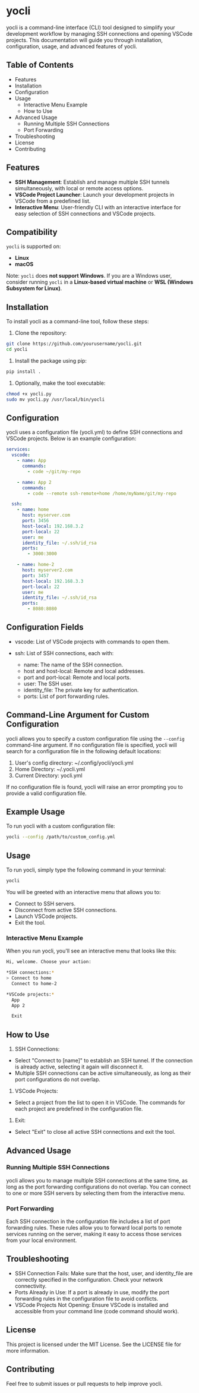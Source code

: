 # yocli

yocli is a command-line interface (CLI) tool designed to simplify your development workflow by managing SSH connections and opening VSCode projects. This documentation will guide you through installation, configuration, usage, and advanced features of yocli.

## Table of Contents

- Features
- Installation
- Configuration
- Usage
  - Interactive Menu Example
  - How to Use
- Advanced Usage
  - Running Multiple SSH Connections
  - Port Forwarding
- Troubleshooting
- License
- Contributing

## Features

- **SSH Management**: Establish and manage multiple SSH tunnels simultaneously, with local or remote access options.
- **VSCode Project Launcher**: Launch your development projects in VSCode from a predefined list.
- **Interactive Menu**: User-friendly CLI with an interactive interface for easy selection of SSH connections and VSCode projects.

## Compatibility

`yocli` is supported on:

- **Linux**
- **macOS**

Note: `yocli` does **not support Windows**. If you are a Windows user, consider running `yocli` in a **Linux-based virtual machine** or **WSL (Windows Subsystem for Linux)**.

## Installation

To install yocli as a command-line tool, follow these steps:

1. Clone the repository:

```bash
git clone https://github.com/yourusername/yocli.git
cd yocli
```

1. Install the package using pip:

```bash
pip install .
```

1. Optionally, make the tool executable:

```bash
chmod +x yocli.py
sudo mv yocli.py /usr/local/bin/yocli
```

## Configuration

yocli uses a configuration file (yocli.yml) to define SSH connections and VSCode projects. Below is an example configuration:

```yaml
services:
  vscode:
    - name: App
      commands:
        - code ~/git/my-repo

    - name: App 2
      commands:
        - code --remote ssh-remote+home /home/myName/git/my-repo

  ssh:
    - name: home
      host: myserver.com
      port: 3456
      host-local: 192.168.3.2
      port-local: 22
      user: me
      identity_file: ~/.ssh/id_rsa
      ports:
        - 3000:3000

    - name: home-2
      host: myserver2.com
      port: 3457
      host-local: 192.168.3.3
      port-local: 22
      user: me
      identity_file: ~/.ssh/id_rsa
      ports:
        - 8080:8080
```

## Configuration Fields

- vscode: List of VSCode projects with commands to open them.

- ssh: List of SSH connections, each with:
  - name: The name of the SSH connection.
  - host and host-local: Remote and local addresses.
  - port and port-local: Remote and local ports.
  - user: The SSH user.
  - identity_file: The private key for authentication.
  - ports: List of port forwarding rules.

## Command-Line Argument for Custom Configuration

yocli allows you to specify a custom configuration file using the `--config` command-line argument. If no configuration file is specified, yocli will search for a configuration file in the following default locations:

1. User's config directory: ~/.config/yocli/yocli.yml
1. Home Directory: ~/.yocli.yml
1. Current Directory: yocli.yml

If no configuration file is found, yocli will raise an error prompting you to provide a valid configuration file.

## Example Usage

To run yocli with a custom configuration file:

```bash
yocli --config /path/to/custom_config.yml
```

## Usage

To run yocli, simply type the following command in your terminal:

```bash
yocli
```

You will be greeted with an interactive menu that allows you to:

- Connect to SSH servers.
- Disconnect from active SSH connections.
- Launch VSCode projects.
- Exit the tool.

### Interactive Menu Example

When you run yocli, you'll see an interactive menu that looks like this:

```bash
Hi, welcome. Choose your action:

*SSH connections:*
> Connect to home
  Connect to home-2

*VSCode projects:*
  App
  App 2

  Exit
```

## How to Use

1. SSH Connections:

- Select "Connect to [name]" to establish an SSH tunnel. If the connection is already active, selecting it again will disconnect it.
- Multiple SSH connections can be active simultaneously, as long as their port configurations do not overlap.

1. VSCode Projects:

- Select a project from the list to open it in VSCode. The commands for each project are predefined in the configuration file.

1. Exit:

- Select "Exit" to close all active SSH connections and exit the tool.

## Advanced Usage

### Running Multiple SSH Connections

yocli allows you to manage multiple SSH connections at the same time, as long as the port forwarding configurations do not overlap. You can connect to one or more SSH servers by selecting them from the interactive menu.

### Port Forwarding

Each SSH connection in the configuration file includes a list of port forwarding rules. These rules allow you to forward local ports to remote services running on the server, making it easy to access those services from your local environment.

## Troubleshooting

- SSH Connection Fails: Make sure that the host, user, and identity_file are correctly specified in the configuration. Check your network connectivity.
- Ports Already in Use: If a port is already in use, modify the port forwarding rules in the configuration file to avoid conflicts.
- VSCode Projects Not Opening: Ensure VSCode is installed and accessible from your command line (code command should work).

## License

This project is licensed under the MIT License. See the LICENSE file for more information.

## Contributing

Feel free to submit issues or pull requests to help improve yocli.
